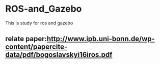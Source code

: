 # ROS-and_Gazebo
This is study for ros and gazebo
## relate paper:http://www.ipb.uni-bonn.de/wp-content/papercite-data/pdf/bogoslavskyi16iros.pdf
